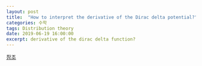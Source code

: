 ```yaml
---
layout: post
title:  "How to interpret the derivative of the Dirac delta potential?"
categories: 수학
tags: Distribution theory
date: 2019-06-19 16:00:00
excerpt: derivative of the dirac delta function?
---
```


[참조](https://physics.stackexchange.com/questions/161275/how-to-interpret-the-derivative-of-the-dirac-delta-potential)
